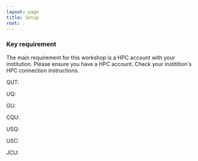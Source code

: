 ```yaml
---
layout: page
title: Setup
root: .
---
```



### Key requirement

The main requirement for this workshop is a HPC account with your institution. Please ensure you have a HPC account. Check your institition's HPC connection instructions.

QUT:

UQ:

GU:

CQU:

USQ:

USC:

JCU:
